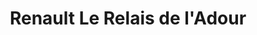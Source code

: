 ---
title: "Renault Le Relais de l'Adour"
url: /saint-sever/renault-le-relais-de-ladour-zone-artisanele-escales/
shop: réparation de voitures
---